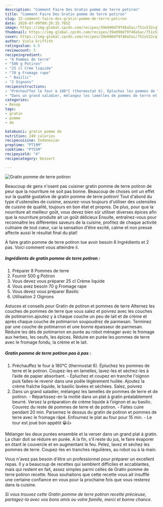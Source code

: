 ```yaml
---
description: "Comment Faire Des Gratin pomme de terre potiron"
title: "Comment Faire Des Gratin pomme de terre potiron"
slug: 32-comment-faire-des-gratin-pomme-de-terre-potiron
date: 2020-07-09T09:29:35.765Z
image: https://img-global.cpcdn.com/recipes/39e090d79f48a5ac/751x532cq70/gratin-pomme-de-terre-potiron-photo-principale-de-la-recette.jpg
thumbnail: https://img-global.cpcdn.com/recipes/39e090d79f48a5ac/751x532cq70/gratin-pomme-de-terre-potiron-photo-principale-de-la-recette.jpg
cover: https://img-global.cpcdn.com/recipes/39e090d79f48a5ac/751x532cq70/gratin-pomme-de-terre-potiron-photo-principale-de-la-recette.jpg
author: Viola Griffith
ratingvalue: 4.5
reviewcount: 3
recipeingredient:
- "8 Pommes de terre"
- "500 g Potiron"
- "25 cl Crme liquide"
- "70 g Fromage rape"
- " Basilic"
- "2 Oignons"
recipeinstructions:
- "Préchauffez le four à 180°C (thermostat 6). Épluchez les pommes de terre et le potiron. Coupez-les en lamelles, lavez-les et séchez-les à l’aide de papier absorbant. Épluchez et coupez en tranche l&#39;oignon puis faites-le revenir dans une poêle légèrement huilée. Ajoutez la crème fraîche liquide, le basilic lavées et séchées. Salez, poivrez"
- "Dans un grand saladier, mélangez les lamelles de pommes de terre et de potiron. Répartissez-en la moitié dans un plat à gratin préalablement beurré. Versez la préparation de crème liquide à l’oignon et au basilic. Couvrez du reste de pommes de terre et de potiron. Faites cuire pendant 20 min. Parsemez le dessus du gratin de potiron et pommes de terre avec le fromage râpé. Enfournez le plat au four pour 15 min. Le tour est joué bon appétit 😀👍"
categories:
- Resep
tags:
- gratin
- pomme
- de

katakunci: gratin pomme de 
nutrition: 249 calories
recipecuisine: Indonesian
preptime: "PT19M"
cooktime: "PT55M"
recipeyield: "4"
recipecategory: Dessert

---
```



![Gratin pomme de terre potiron](https://img-global.cpcdn.com/recipes/39e090d79f48a5ac/751x532cq70/gratin-pomme-de-terre-potiron-photo-principale-de-la-recette.jpg)

Beaucoup de gens n'osent pas cuisiner gratin pomme de terre potiron de peur que la nourriture ne soit pas bonne. Beaucoup de choses ont un effet sur la qualité gustative de gratin pomme de terre potiron! Tout d'abord du type d'ustensiles de cuisine, assurez-vous toujours d'utiliser des ustensiles de cuisine de qualité, toujours en bon état et propres. De plus, pour que la nourriture ait meilleur goût, vous devez bien sûr utiliser diverses épices afin que la nourriture produite ait un goût délicieux Ensuite, entraînez-vous pour reconnaître les différentes saveurs de la cuisine, profitez de chaque activité culinaire de tout cœur, car la sensation d'être excité, calme et non pressé affecte aussi le résultat final du plat!

<!--inarticleads1-->

À faire gratin pomme de terre potiron tue avoir besoin 6 Ingrédients et 2 pas. Voici comment vous atteindre il.

##### Ingrédients de gratin pomme de terre potiron :

1. Préparer 8 Pommes de terre
1. Fournir 500 g Potiron
1. Vous devez vous préparer 25 cl Crème liquide
1. Vous avez besoin 70 g Fromage rape
1. Vous devez vous préparer  Basilic
1. Utilisation 2 Oignons


Astuces et conseils pour Gratin de potiron et pommes de terre Alternez les couches de pommes de terre que vous salez et poivrez avec les couches de potimarron.ajoutez y à chaque couche un peu de lait et de crème et après chaque couche de potimarron soupoudrez de parmesan. Terminez par une couche de potimarron et une bonne épaisseur de parmesan. Réduire les dés de potimarron en purée au robot ménager avec le fromage aux herbes, les oeufs, les épices. Réduire en purée les pommes de terre avec le fromage fondu, la crème et le lait. 

<!--inarticleads2-->

##### Gratin pomme de terre potiron pas à pas :

1. Préchauffez le four à 180°C (thermostat 6). Épluchez les pommes de terre et le potiron. Coupez-les en lamelles, lavez-les et séchez-les à l’aide de papier absorbant. - Épluchez et coupez en tranche l&#39;oignon puis faites-le revenir dans une poêle légèrement huilée. Ajoutez la crème fraîche liquide, le basilic lavées et séchées. Salez, poivrez
1. Dans un grand saladier, mélangez les lamelles de pommes de terre et de potiron. - Répartissez-en la moitié dans un plat à gratin préalablement beurré. Versez la préparation de crème liquide à l’oignon et au basilic. Couvrez du reste de pommes de terre et de potiron. - Faites cuire pendant 20 min. Parsemez le dessus du gratin de potiron et pommes de terre avec le fromage râpé. Enfournez le plat au four pour 15 min. - Le tour est joué bon appétit 😀👍


Mélanger les deux purées ensemble et la verser dans un grand plat à gratin. La chair doit se réduire en purée. A la fin, s&#39;il reste du jus, le faire évaporer en ôtant le couvercle et en augmentant le feu. Pelez, lavez et séchez les pommes de terre. Coupez-les en tranches régulières, au robot ou à la main. 

<!--inarticleads1-->

<p>
Vous n'avez pas besoin d'être un professionnel pour préparer un excellent repas. Il y a beaucoup de recettes qui semblent difficiles et accablantes, mais qui restent en fait, assez simples parmi celles de Gratin pomme de terre potiron recette. Nous souhaitons que cette recette vous ait insufflé une certaine confiance en vous pour la prochaine fois que vous resterez dans la cuisine.
</p>

<p>
<i>Si vous trouvez cette Gratin pomme de terre potiron recette précieuse, partagez-la avec vos bons amis ou votre famille, merci et bonne chance.</i>
</p>
